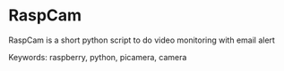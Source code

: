 # RaspCam

RaspCam is a short python script to do video monitoring with email alert

Keywords: raspberry, python, picamera, camera
